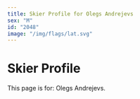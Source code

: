 ```yaml
---
title: Skier Profile for Olegs Andrejevs
sex: "M"
id: "2048"
image: "/img/flags/lat.svg" 
---
```


# Skier Profile

This page is for: Olegs Andrejevs.
    
